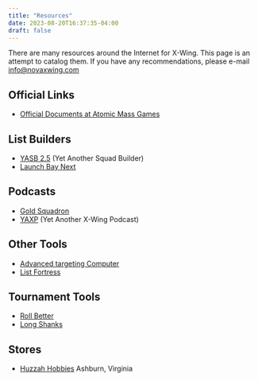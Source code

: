 ```yaml
---
title: "Resources"
date: 2023-08-20T16:37:35-04:00
draft: false
---
```


There are many resources around the Internet for X-Wing. This page is an attempt to catalog them. If you have any recommendations, please e-mail info@novaxwing.com

## Official Links
- [Official Documents at Atomic Mass Games](https://www.atomicmassgames.com/xwing-documents)

## List Builders
- [YASB 2.5](https://yasb.app/) (Yet Another Squad Builder)
- [Launch Bay Next](http://launchbaynext.app)

## Podcasts
- [Gold Squadron](https://www.podomatic.com/podcasts/goldsquadronpodcast)
- [YAXP](https://podcasters.spotify.com/pod/show/yaxp-pod) (Yet Another X-Wing Podcast)

## Other Tools
- [Advanced targeting Computer](http://advancedtargeting.computer)
- [List Fortress](https://listfortress.com)

## Tournament Tools
- [Roll Better](http://rollbetter.gg)
- [Long Shanks](https://www.xwing.longshanks.org)

## Stores
- [Huzzah Hobbies](https://huzzahhobbies.com) Ashburn, Virginia
